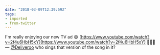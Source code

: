 ```yaml
---
date: "2018-03-09T12:39:59Z"
tags:
- imported
- from-twitter
---
```

I'm really enjoying our new TV ad 😄 [https://www.youtube.com/watch?v=2f4u6HbH5xY](https://www.youtube.com/watch?v=2f4u6HbH5xY) 🍣🍕🍔 — [@Deliveroo](/twitter/#/Deliveroo) who sings that version of the song in it?
